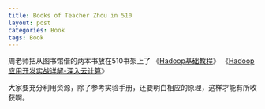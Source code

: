 ```yaml
---
title: Books of Teacher Zhou in 510
layout: post
categories: Book
tags: Book
---
```

周老师把从图书馆借的两本书放在510书架上了
《[Hadoop基础教程](https://book.douban.com/subject/25794620/)》
《[Hadoop应用开发实战详解-深入云计算](https://book.douban.com/subject/24714272/)》

大家要充分利用资源，除了参考实验手册，还要明白相应的原理，这样才能有所收获啊。